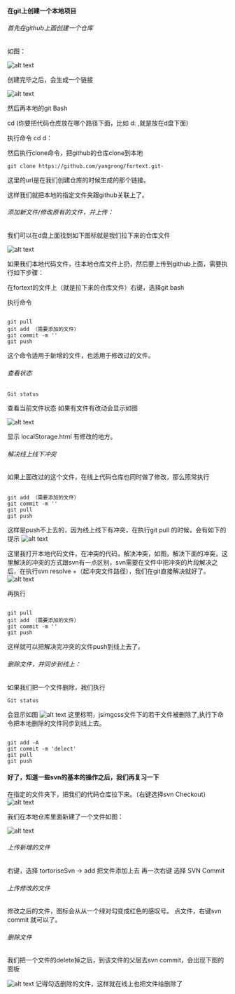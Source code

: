 #### 在git上创建一个本地项目

###### 首先在github上面创建一个仓库
如图：

![alt text](http://p0.qhimg.com/t0125db2260c7093cbd.png)

创建完毕之后，会生成一个链接

![alt text](http://p3.qhimg.com/t01f67fdc460834b91c.png)

然后再本地的git Bash

cd (你要把代码仓库放在哪个路径下面，比如 d: ,就是放在d盘下面) 

执行命令 cd d：

然后执行clone命令，把github的仓库clone到本地

<pre><code>git clone https://github.com/yangrong/fortext.git·</code></pre>

这里的url是在我们创建仓库的时候生成的那个链接。

这样我们就把本地的指定文件夹跟github关联上了。


###### 添加新文件/修改原有的文件，并上传：
我们可以在d盘上面找到如下图标就是我们拉下来的仓库文件

![alt text](http://p2.qhimg.com/t01cf0e7ed3d52e013f.png)

如果我们本地代码文件，往本地仓库文件上扔，然后要上传到github上面，需要执行如下步骤：

在fortext的文件上（就是拉下来的仓库文件）右键，选择git bash

执行命令
<pre><code>
git pull 
git add （需要添加的文件）
git commit -m ''
git push
</code></pre>

这个命令适用于新增的文件，也适用于修改过的文件。

###### 查看状态

<pre><code>Git status</code></pre>

查看当前文件状态 如果有文件有改动会显示如图

![alt text](http://p5.qhimg.com/t0105fa3589f66a8bcd.png)

显示 localStorage.html 有修改的地方。

###### 解决线上线下冲突
如果上面改过的这个文件，在线上代码仓库也同时做了修改，那么照常执行

<pre><code>
git add （需要添加的文件）
git commit -m ''
git pull 
git push
</code></pre>
这样是push不上去的，因为线上线下有冲突，在执行git pull 的时候，会有如下的提示
![alt text](http://p6.qhimg.com/t0121d600ff52c01880.png)

这里我打开本地代码文件，在冲突的代码，解决冲突，如图，解决下面的冲突，这里解决的冲突的方式跟svn有一点区别，svn需要在文件中把冲突的片段解决之后，在执行svn resolve +（起冲突文件路径），我们在git直接解决就好了。
![alt text](http://p6.qhimg.com/t0195f271687b18494f.jpg)

再执行
<pre><code>
git pull 
git add （需要添加的文件）
git commit -m ''
git push
</code></pre>
这样就可以把解决完冲突的文件push到线上去了。

###### 删除文件，并同步到线上：
如果我们把一个文件删除，我们执行
<pre><code>Git status</code></pre>
会显示如图
![alt text](http://p2.qhimg.com/t01ddf7ee87fecb4d89.png)
这里标明，jsimgcss文件下的若干文件被删除了,执行下命令把本地删除的文件同步到线上去。

<pre><code>
git add -A
git commit -m 'delect'
git pull
git push
</code></pre>



#### 好了，知道一些svn的基本的操作之后，我们再复习一下
在指定的文件夹下，把我们的代码仓库拉下来。（右键选择svn Checkout）
![alt text](http://p5.qhimg.com/t0105fa3589f66a8bcd.png)

我们在本地仓库里面新建了一个文件如图：

![alt text](http://p6.qhimg.com/t01a9d9fd737270b53b.png)
###### 上传新增的文件
右键，选择 tortoriseSvn -> add 把文件添加上去
再一次右键 选择 SVN Commit 

###### 上传修改的文件
修改之后的文件，图标会从从一个绿对勾变成红色的感叹号。
点文件，右键svn commit 就可以了。

###### 删除文件
我们把一个文件的delete掉之后，到该文件的父层去svn commit，会出现下图的面板<br/>

![alt text](http://p4.qhimg.com/t01a2c105cf8269d48f.png)
记得勾选删除的文件，这样就在线上也把文件给删除了


